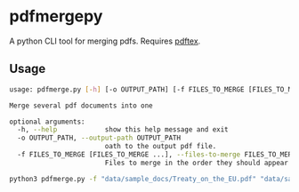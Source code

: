 # pdfmergepy

A python CLI tool for merging pdfs. Requires [pdftex](https://www.tug.org/applications/pdftex/).

## Usage


```bash
usage: pdfmerge.py [-h] [-o OUTPUT_PATH] [-f FILES_TO_MERGE [FILES_TO_MERGE ...]]

Merge several pdf documents into one

optional arguments:
  -h, --help            show this help message and exit
  -o OUTPUT_PATH, --output-path OUTPUT_PATH
                        oath to the output pdf file.
  -f FILES_TO_MERGE [FILES_TO_MERGE ...], --files-to-merge FILES_TO_MERGE [FILES_TO_MERGE ...]
                        Files to merge in the order they should appear in the output pdf.
```

```bash
python3 pdfmerge.py -f "data/sample_docs/Treaty_on_the_EU.pdf" "data/sample_docs/Treaty_on_the_functioning_of_the_EU.pdf" -o "data/EU_treaties_merged.pdf"
```